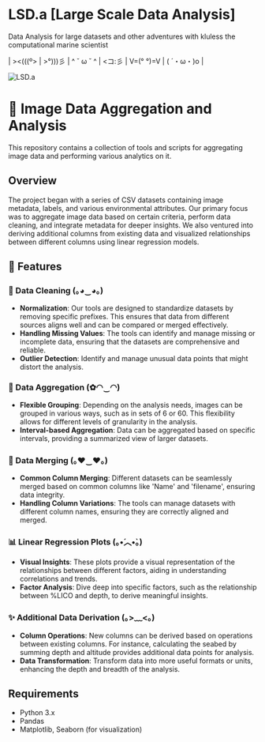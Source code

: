 # LSD.a [Large Scale Data Analysis]
Data Analysis for large datasets and other adventures with kluless the computational marine 
scientist

|  ><(((º> | >°)))彡 | ^ ˘ ω ˘ ^ | <コ:彡 | V=(° °)=V | ( ´・ω・)o |

![LSD.a](https://tenor.com/LMLQ.gif "It's a trip")

# 📸 Image Data Aggregation and Analysis

This repository contains a collection of tools and scripts for aggregating image data and performing 
various analytics on it.

## Overview

The project began with a series of CSV datasets containing image metadata, labels, and various 
environmental attributes. Our primary focus was to aggregate image data based on certain criteria, 
perform data cleaning, and integrate metadata for deeper insights. We also ventured into deriving 
additional columns from existing data and visualized relationships between different columns using 
linear regression models.

## 🌟 Features

### 🧹 Data Cleaning (｡◕‿◕｡)
- **Normalization**: Our tools are designed to standardize datasets by removing specific prefixes. 
This ensures that data from different sources aligns well and can be compared or merged effectively.
- **Handling Missing Values**: The tools can identify and manage missing or incomplete data, 
ensuring that the datasets are comprehensive and reliable.
- **Outlier Detection**: Identify and manage unusual data points that might distort the analysis.

### 🎨 Data Aggregation (✿◠‿◠)
- **Flexible Grouping**: Depending on the analysis needs, images can be grouped in various ways, 
such as in sets of 6 or 60. This flexibility allows for different levels of granularity in the 
analysis.
- **Interval-based Aggregation**: Data can be aggregated based on specific intervals, providing a 
summarized view of larger datasets.

### 🔗 Data Merging (｡♥‿♥｡)
- **Common Column Merging**: Different datasets can be seamlessly merged based on common columns 
like 'Name' and 'filename', ensuring data integrity.
- **Handling Column Variations**: The tools can manage datasets with different column names, 
ensuring they are correctly aligned and merged.

### 📊 Linear Regression Plots (｡•́︿•̀｡)
- **Visual Insights**: These plots provide a visual representation of the relationships between 
different factors, aiding in understanding correlations and trends.
- **Factor Analysis**: Dive deep into specific factors, such as the relationship between %LICO and 
depth, to derive meaningful insights.

### ✨ Additional Data Derivation (｡>﹏<｡)
- **Column Operations**: New columns can be derived based on operations between existing columns. 
For instance, calculating the seabed by summing depth and altitude provides additional data points 
for analysis.
- **Data Transformation**: Transform data into more useful formats or units, enhancing the depth and 
breadth of the analysis.

## Requirements

- Python 3.x
- Pandas
- Matplotlib, Seaborn (for visualization)



